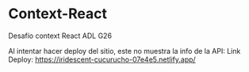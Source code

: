 # Context-React
Desafío context React ADL G26

Al intentar hacer deploy del sitio, este no muestra la info de la API:
Link Deploy: https://iridescent-cucurucho-07e4e5.netlify.app/

